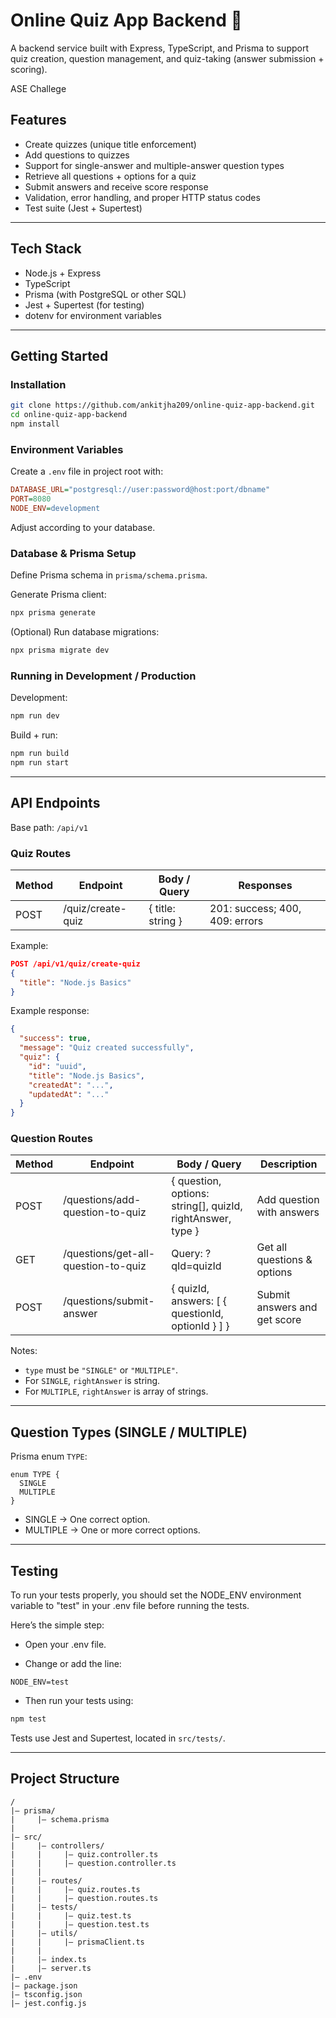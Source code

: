 
# Online Quiz App Backend 📝

A backend service built with Express, TypeScript, and Prisma to support quiz creation, question management, and quiz-taking (answer submission + scoring).

ASE Challege



## Features

- Create quizzes (unique title enforcement)
- Add questions to quizzes
- Support for single-answer and multiple-answer question types
- Retrieve all questions + options for a quiz
- Submit answers and receive score response
- Validation, error handling, and proper HTTP status codes
- Test suite (Jest + Supertest)

---

## Tech Stack

- Node.js + Express
- TypeScript
- Prisma (with PostgreSQL or other SQL)
- Jest + Supertest (for testing)
- dotenv for environment variables

---

## Getting Started

### Installation

```bash
git clone https://github.com/ankitjha209/online-quiz-app-backend.git
cd online-quiz-app-backend
npm install
```

### Environment Variables

Create a `.env` file in project root with:

```ini
DATABASE_URL="postgresql://user:password@host:port/dbname"
PORT=8080
NODE_ENV=development
```
Adjust according to your database.

### Database & Prisma Setup

Define Prisma schema in `prisma/schema.prisma`.

Generate Prisma client:

```bash
npx prisma generate
```

(Optional) Run database migrations:

```bash
npx prisma migrate dev
```

### Running in Development / Production

Development:

```bash
npm run dev
```

Build + run:

```bash
npm run build
npm run start
```

---

## API Endpoints

Base path: `/api/v1`

### Quiz Routes

| Method | Endpoint          | Body / Query         | Responses                  |
|--------|-------------------|----------------------|----------------------------|
| POST   | /quiz/create-quiz | { title: string }    | 201: success; 400, 409: errors |


Example:

```json
POST /api/v1/quiz/create-quiz
{
  "title": "Node.js Basics"
}
```

Example response:

```json
{
  "success": true,
  "message": "Quiz created successfully",
  "quiz": {
    "id": "uuid",
    "title": "Node.js Basics",
    "createdAt": "...",
    "updatedAt": "..."
  }
}
```

### Question Routes

| Method | Endpoint                      | Body / Query                                             | Description                         |
|--------|------------------------------|----------------------------------------------------------|-------------------------------------|
| POST   | /questions/add-question-to-quiz | { question, options: string[], quizId, rightAnswer, type } | Add question with answers          |
| GET    | /questions/get-all-question-to-quiz | Query: ?qId=quizId                                       | Get all questions & options        |
| POST   | /questions/submit-answer      | { quizId, answers: [ { questionId, optionId } ] }        | Submit answers and get score       |

Notes:

- `type` must be `"SINGLE"` or `"MULTIPLE"`.
- For `SINGLE`, `rightAnswer` is string.
- For `MULTIPLE`, `rightAnswer` is array of strings.

---

## Question Types (SINGLE / MULTIPLE)

Prisma enum `TYPE`:

```prisma
enum TYPE {
  SINGLE
  MULTIPLE
}
```

- SINGLE → One correct option.
- MULTIPLE → One or more correct options.

---

## Testing
To run your tests properly, you should set the NODE_ENV environment variable to "test" in your .env file before running the tests.

Here’s the simple step:

- Open your .env file.

- Change or add the line:

```
NODE_ENV=test
```

- Then run your tests using:

```bash
npm test
```

Tests use Jest and Supertest, located in `src/tests/`.

---

## Project Structure

```
/
|— prisma/
|     |— schema.prisma
|
|— src/
|     |— controllers/
|     |     |— quiz.controller.ts
|     |     |— question.controller.ts
|     |
|     |— routes/
|     |     |— quiz.routes.ts
|     |     |— question.routes.ts
|     |— tests/
|     |     |— quiz.test.ts
|     |     |— question.test.ts
|     |— utils/
|     |     |— prismaClient.ts
|     |
|     |— index.ts
|     |— server.ts
|— .env
|— package.json
|— tsconfig.json
|— jest.config.js
```

